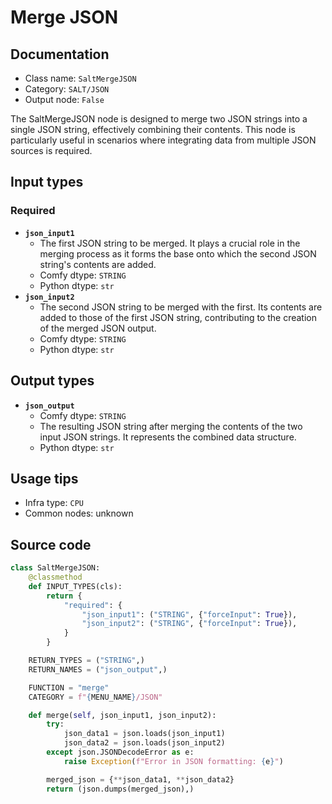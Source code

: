 # Merge JSON
## Documentation
- Class name: `SaltMergeJSON`
- Category: `SALT/JSON`
- Output node: `False`

The SaltMergeJSON node is designed to merge two JSON strings into a single JSON string, effectively combining their contents. This node is particularly useful in scenarios where integrating data from multiple JSON sources is required.
## Input types
### Required
- **`json_input1`**
    - The first JSON string to be merged. It plays a crucial role in the merging process as it forms the base onto which the second JSON string's contents are added.
    - Comfy dtype: `STRING`
    - Python dtype: `str`
- **`json_input2`**
    - The second JSON string to be merged with the first. Its contents are added to those of the first JSON string, contributing to the creation of the merged JSON output.
    - Comfy dtype: `STRING`
    - Python dtype: `str`
## Output types
- **`json_output`**
    - Comfy dtype: `STRING`
    - The resulting JSON string after merging the contents of the two input JSON strings. It represents the combined data structure.
    - Python dtype: `str`
## Usage tips
- Infra type: `CPU`
- Common nodes: unknown


## Source code
```python
class SaltMergeJSON:
    @classmethod
    def INPUT_TYPES(cls):
        return {
            "required": {
                "json_input1": ("STRING", {"forceInput": True}),
                "json_input2": ("STRING", {"forceInput": True}),
            }
        }

    RETURN_TYPES = ("STRING",)
    RETURN_NAMES = ("json_output",)

    FUNCTION = "merge"
    CATEGORY = f"{MENU_NAME}/JSON"

    def merge(self, json_input1, json_input2):
        try:
            json_data1 = json.loads(json_input1)
            json_data2 = json.loads(json_input2)
        except json.JSONDecodeError as e:
            raise Exception(f"Error in JSON formatting: {e}")

        merged_json = {**json_data1, **json_data2}
        return (json.dumps(merged_json),)

```
